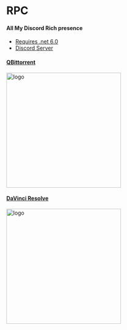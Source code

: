 # RPC
#### All My Discord Rich presence

- [Requires .net 6.0](https://dotnet.microsoft.com/en-us/download/dotnet/6.0)
- [Discord Server](https://discord.gg/37uTqAhkms)
‎
#### [QBittorrent](https://github.com/v4ish/Qbit-RPC)

<img src="https://cdn.discordapp.com/attachments/926176591736889385/1131822137917845534/image.png" alt="logo" width="300"/>


#### [DaVinci Resolve](https://github.com/v4ish/DVResolve-RPC)

<img src="https://cdn.discordapp.com/attachments/926176591736889385/1131840988877434940/image.png" alt="logo" width="300"/>
